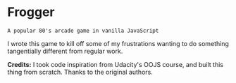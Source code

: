 # Frogger

```
A popular 80's arcade game in vanilla JavaScript
```

I wrote this game to kill off some of my frustrations wanting to do something tangentially different from regular work.


**Credits:** I took code inspiration from Udacity's OOJS course, and built this thing from scratch. Thanks to the original authors.
